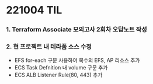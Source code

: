 # 221004 TIL
### 1. Terraform Associate 모의고사 2회차 오답노트 작성
### 2. 현 프로젝트 내 테라폼 소스 수정
* EFS for-each 구문 사용하여 복수의 EFS, AP 리소스 추가
* ECS Task Defnition 내 volume 구문 추가
* ECS ALB Listener Rule(80, 443) 추가